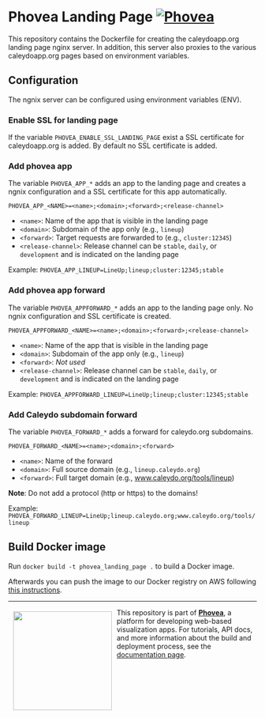 # Phovea Landing Page [![Phovea][phovea-image]][phovea-url]

This repository contains the Dockerfile for creating the caleydoapp.org landing page nginx server. In addition, this server also proxies to the various caleydoapp.org pages based on environment variables.

## Configuration

The ngnix server can be configured using environment variables (ENV).


### Enable SSL for landing page

If the variable `PHOVEA_ENABLE_SSL_LANDING_PAGE` exist a SSL certificate for caleydoapp.org is added. By default no SSL certificate is added.


### Add phovea app

The variable `PHOVEA_APP_*` adds an app to the landing page and creates a ngnix configuration and a SSL certificate for this app automatically.

`PHOVEA_APP_<NAME>=<name>;<domain>;<forward>;<release-channel>`

* `<name>`: Name of the app that is visible in the landing page
* `<domain>`: Subdomain of the app only (e.g., `lineup`)
* `<forward>`: Target requests are forwarded to (e.g., `cluster:12345`)
* `<release-channel>`: Release channel can be `stable`, `daily`, or `development` and is indicated on the landing page

Example: `PHOVEA_APP_LINEUP=LineUp;lineup;cluster:12345;stable`


### Add phovea app forward

The variable `PHOVEA_APPFORWARD_*` adds an app to the landing page only. No ngnix configuration and SSL certificate is created.

`PHOVEA_APPFORWARD_<NAME>=<name>;<domain>;<forward>;<release-channel>`

* `<name>`: Name of the app that is visible in the landing page
* `<domain>`: Subdomain of the app only (e.g., `lineup`)
* `<forward>`: *Not used*
* `<release-channel>`: Release channel can be `stable`, `daily`, or `development` and is indicated on the landing page

Example: `PHOVEA_APPFORWARD_LINEUP=LineUp;lineup;cluster:12345;stable`


### Add Caleydo subdomain forward

The variable `PHOVEA_FORWARD_*` adds a forward for caleydo.org subdomains.

`PHOVEA_FORWARD_<NAME>=<name>;<domain>;<forward>`

* `<name>`: Name of the forward
* `<domain>`: Full source domain (e.g., `lineup.caleydo.org`)
* `<forward>`: Full target domain (e.g., www.caleydo.org/tools/lineup)

**Note**: Do not add a protocol (http or https) to the domains!

Example: `PHOVEA_FORWARD_LINEUP=LineUp;lineup.caleydo.org;www.caleydo.org/tools/lineup`


## Build Docker image

Run `docker build -t phovea_landing_page .` to build a Docker image.

Afterwards you can push the image to our Docker registry on AWS following [this instructions](https://docs.aws.amazon.com/AmazonECR/latest/userguide/docker-push-ecr-image.html).


***

<a href="https://caleydo.org"><img src="http://caleydo.org/assets/images/logos/caleydo.svg" align="left" width="200px" hspace="10" vspace="6"></a>
This repository is part of **[Phovea](http://phovea.caleydo.org/)**, a platform for developing web-based visualization apps. For tutorials, API docs, and more information about the build and deployment process, see the [documentation page](http://caleydo.org/documentation/).


[phovea-image]: https://img.shields.io/badge/Phovea-DevTools-lightgrey.svg
[phovea-url]: https://phovea.caleydo.org
